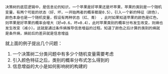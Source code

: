 `决策树的底层逻辑中，是信息论的知识，一个苹果是好苹果还是坏苹果，苹果的类别是一个随机变量，有两个可能的状态（好、坏，一开始两者的概率都是0.5），引入一个新的特征（颜色），颜色本身也是一个随机变量，假设有两种状态（红、青）
，此时如果知道苹果的颜色是红色，则苹果是好苹果的概率会增大（好=0.6，坏=0.4），此时苹果类别的概率分布发生改变，则熵也发生改变（减小）。这就是通过条件熵推导信息增益的过程。知道了颜色之后计算的类别的熵就是条件熵，熵前后的差异就是信息增益`


就上面的例子提出几个问题：
1. 一个决策树二分类问题中有多少个随机变量需要考虑
2. 引入颜色特征之后，类别的概率分布式怎么得到的
3. 信息增益的大小是如何影响树的构建的
